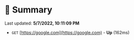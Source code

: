 # 📖 Summary
Last updated: **5/7/2022, 10:11:09 PM**

- `GET` [https://google.com](https://google.com) - **Up** (162ms)
